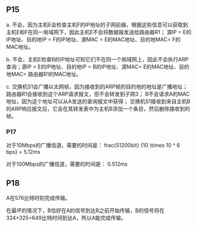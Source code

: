 ## P15

a. 不会，因为主机E会检查主机F的IP地址的子网前缀，根据这些信息可以获取到主机E和F在同一局域网下，因此主机E不会将数据报发送给路由器R1；
源IP = E的IP地址、目的地IP = F的IP地址、源MAC = E的MAC地址、目的地MAC= F的MAC地址。

b. 不会，主机E检查B的IP地址可知它们不在同一个局域网上，因此不会执行ARP查询；源IP = E的IP地址、目的地IP = B的IP地址、源MAC= E的MAC地址、目的地MAC= 路由器R1的MAC地址。

c. 交换机S1会广播以太网帧，因为接收到的ARP帧的目的地的地址是广播地址；路由器R1会接收到这个ARP请求报文，但不会转发到子网3；
B不会请求A的MAC地址，因为这个地址可以从A发送的查询报文中获得； 交换机S1接收到来自主机B的ARP响应报文后，它会在其转发表中为主机B添加一个条目，然后删除接收到的帧。

### P17

对于10Mbps的广播信道，需要的时间是：  frac{51200bit} {10 \times 10 ^ 6 bps} = 5.12ms 

对于100Mbps的广播信道，需要的时间是： 0.512ms 

## P18

A在576比特时刻完成传输。

在最坏的情况下，B恰好在A的信号到达B之前开始传输，B的信号将在324+325=649比特时间到达A，所以A能完成传输。

